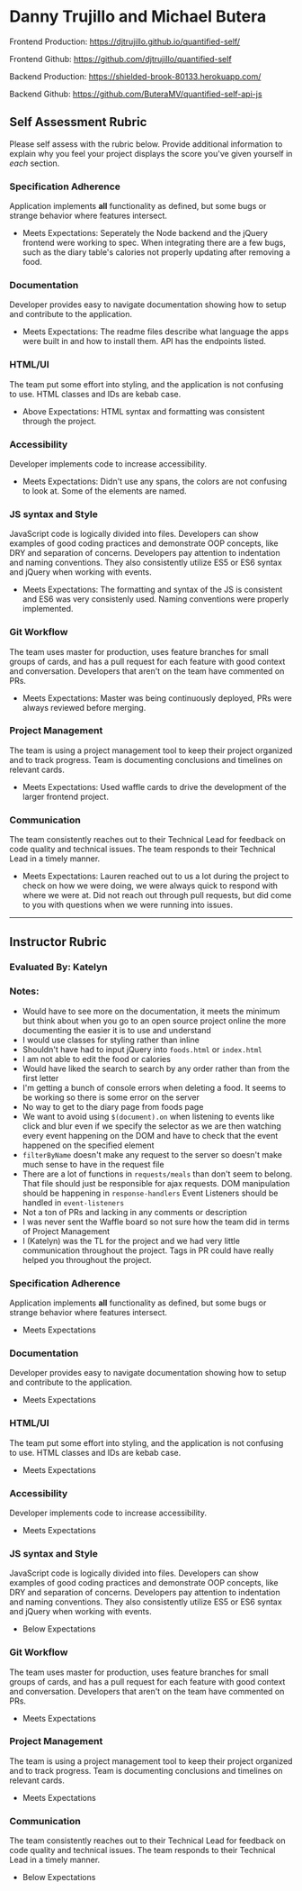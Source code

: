 # Danny Trujillo and Michael Butera

Frontend Production: https://djtrujillo.github.io/quantified-self/

Frontend Github: https://github.com/djtrujillo/quantified-self

Backend Production: https://shielded-brook-80133.herokuapp.com/

Backend Github: https://github.com/ButeraMV/quantified-self-api-js

## Self Assessment Rubric

Please self assess with the rubric below. Provide additional information to explain why you feel your project displays the score you've given yourself in _each_ section.

### Specification Adherence

Application implements **all** functionality as defined, but some bugs or strange behavior where features intersect.

- Meets Expectations: Seperately the Node backend and the jQuery frontend were working to spec. When integrating there are a few bugs, such as the diary table's calories not properly updating after removing a food.

### Documentation

Developer provides easy to navigate documentation showing how to setup and contribute to the application.

- Meets Expectations: The readme files describe what language the apps were built in and how to install them. API has the endpoints listed.

### HTML/UI

The team put some effort into styling, and the application is not confusing to use. HTML classes and IDs are kebab case.

- Above Expectations: HTML syntax and formatting was consistent through the project.  

### Accessibility

Developer implements code to increase accessibility.

- Meets Expectations: Didn't use any spans, the colors are not confusing to look at. Some of the elements are named.

### JS syntax and Style

JavaScript code is logically divided into files. Developers can show examples of good coding practices and demonstrate OOP concepts, like DRY and separation of concerns. Developers pay attention to indentation and naming conventions. They also consistently utilize ES5 or ES6 syntax and jQuery when working with events.

- Meets Expectations: The formatting and syntax of the JS is consistent and ES6 was very consistenly used. Naming conventions were properly implemented.

### Git Workflow

The team uses master for production, uses feature branches for small groups of cards, and has a pull request for each feature with good context and conversation. Developers that aren't on the team have commented on PRs.

- Meets Expectations: Master was being continuously deployed, PRs were always reviewed before merging.

### Project Management

The team is using a project management tool to keep their project organized and to track progress. Team is documenting conclusions and timelines on relevant cards.

- Meets Expectations: Used waffle cards to drive the development of the larger frontend project.

### Communication

The team consistently reaches out to their Technical Lead for feedback on code quality and technical issues. The team responds to their Technical Lead in a timely manner.

- Meets Expectations: Lauren reached out to us a lot during the project to check on how we were doing, we were always quick to respond with where we were at. Did not reach out through pull requests, but did come to you with questions when we were running into issues.

-----------

## Instructor Rubric

### Evaluated By: Katelyn

### Notes:

- Would have to see more on the documentation, it meets the minimum but think about when you go to an open source project online the more documenting the easier it is to use and understand
- I would use classes for styling rather than inline
- Shouldn't have had to input jQuery into `foods.html` or `index.html`
- I am not able to edit the food or calories
- Would have liked the search to search by any order rather than from the first letter
- I'm getting a bunch of console errors when deleting a food. It seems to be working so there is some error on the server
- No way to get to the diary page from foods page
- We want to avoid using `$(document).on` when listening to events like click and blur even if we specify the selector as we are then watching every event happening on the DOM and have to check that the event happened on the specified element
- `filterByName` doesn't make any request to the server so doesn't make much sense to have in the request file
- There are a lot of functions in `requests/meals` than don't seem to belong. That file should just be responsible for ajax requests. DOM manipulation should be happening in `response-handlers` Event Listeners should be handled in `event-listeners`
- Not a ton of PRs and lacking in any comments or description
- I was never sent the Waffle board so not sure how the team did in terms of Project Management
- I (Katelyn) was the TL for the project and we had very little communication throughout the project. Tags in PR could have really helped you throughout the project.

### Specification Adherence

Application implements **all** functionality as defined, but some bugs or strange behavior where features intersect.

- Meets Expectations

### Documentation

Developer provides easy to navigate documentation showing how to setup and contribute to the application.

- Meets Expectations

### HTML/UI

The team put some effort into styling, and the application is not confusing to use. HTML classes and IDs are kebab case.

- Meets Expectations

### Accessibility

Developer implements code to increase accessibility.

- Meets Expectations

### JS syntax and Style

JavaScript code is logically divided into files. Developers can show examples of good coding practices and demonstrate OOP concepts, like DRY and separation of concerns. Developers pay attention to indentation and naming conventions. They also consistently utilize ES5 or ES6 syntax and jQuery when working with events.

- Below Expectations

### Git Workflow

The team uses master for production, uses feature branches for small groups of cards, and has a pull request for each feature with good context and conversation. Developers that aren't on the team have commented on PRs.

- Meets Expectations

### Project Management

The team is using a project management tool to keep their project organized and to track progress. Team is documenting conclusions and timelines on relevant cards.

- Meets Expectations

### Communication

The team consistently reaches out to their Technical Lead for feedback on code quality and technical issues. The team responds to their Technical Lead in a timely manner.

- Below Expectations
